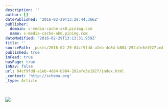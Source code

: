 ```yaml
---
description: ''
author: []
datePublished: '2016-02-29T13:28:44.366Z'
publisher:
  domain: s-media-cache-ak0.pinimg.com
  name: s-media-cache-ak0.pinimg.com
dateModified: '2016-02-29T13:13:31.959Z'
title: ''
sourcePath: _posts/2016-02-29-04cf9fdd-a1eb-4d84-b804-292afe3e1927.md
published: true
inFeed: true
hasPage: true
inNav: false
url: 04cf9fdd-a1eb-4d84-b804-292afe3e1927/index.html
_context: 'http://schema.org'
_type: Article

---
```

![](https://s-media-cache-ak0.pinimg.com/736x/6c/a1/11/6ca111e99f8fea4a72ddc872f3a2d264.jpg)